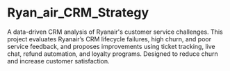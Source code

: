 # Ryan_air_CRM_Strategy
A data-driven CRM analysis of Ryanair's customer service challenges. This project evaluates Ryanair’s CRM lifecycle failures, high churn, and poor service feedback, and proposes improvements using ticket tracking, live chat, refund automation, and loyalty programs. Designed to reduce churn and increase customer satisfaction.
